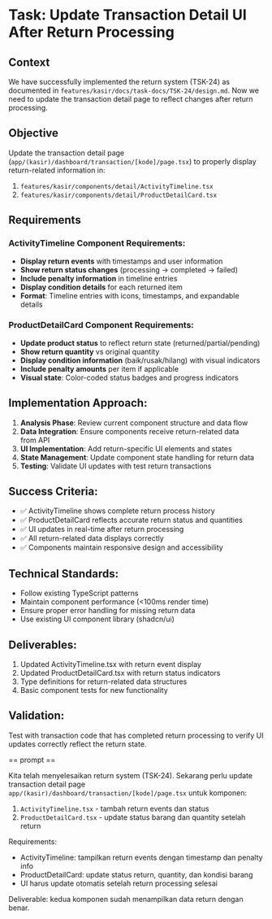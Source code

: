 # Task: Update Transaction Detail UI After Return Processing

## Context

We have successfully implemented the return system (TSK-24) as
documented in `features/kasir/docs/task-docs/TSK-24/design.md`. Now we  
 need to update the transaction detail page to reflect changes after
return processing.

## Objective

Update the transaction detail page
(`app/(kasir)/dashboard/transaction/[kode]/page.tsx`) to properly
display return-related information in:

1. `features/kasir/components/detail/ActivityTimeline.tsx`
2. `features/kasir/components/detail/ProductDetailCard.tsx`

## Requirements

### ActivityTimeline Component Requirements:

- **Display return events** with timestamps and user information
- **Show return status changes** (processing → completed → failed)
- **Include penalty information** in timeline entries
- **Display condition details** for each returned item
- **Format**: Timeline entries with icons, timestamps, and expandable  
  details

### ProductDetailCard Component Requirements:

- **Update product status** to reflect return state
  (returned/partial/pending)
- **Show return quantity** vs original quantity
- **Display condition information** (baik/rusak/hilang) with visual
  indicators
- **Include penalty amounts** per item if applicable
- **Visual state**: Color-coded status badges and progress indicators

## Implementation Approach:

1. **Analysis Phase**: Review current component structure and data flow
2. **Data Integration**: Ensure components receive return-related data  
   from API
3. **UI Implementation**: Add return-specific UI elements and states
4. **State Management**: Update component state handling for return data
5. **Testing**: Validate UI updates with test return transactions

## Success Criteria:

- ✅ ActivityTimeline shows complete return process history
- ✅ ProductDetailCard reflects accurate return status and quantities
- ✅ UI updates in real-time after return processing
- ✅ All return-related data displays correctly
- ✅ Components maintain responsive design and accessibility

## Technical Standards:

- Follow existing TypeScript patterns
- Maintain component performance (<100ms render time)
- Ensure proper error handling for missing return data
- Use existing UI component library (shadcn/ui)

## Deliverables:

1. Updated ActivityTimeline.tsx with return event display
2. Updated ProductDetailCard.tsx with return status indicators
3. Type definitions for return-related data structures
4. Basic component tests for new functionality

## Validation:

Test with transaction code that has completed return processing to
verify UI updates correctly reflect the return state.

== prompt ==

Kita telah menyelesaikan return system (TSK-24). Sekarang perlu update  
 transaction detail page
`app/(kasir)/dashboard/transaction/[kode]/page.tsx` untuk komponen:

1. `ActivityTimeline.tsx` - tambah return events dan status
2. `ProductDetailCard.tsx` - update status barang dan quantity setelah  
   return

Requirements:

- ActivityTimeline: tampilkan return events dengan timestamp dan penalty  
  info
- ProductDetailCard: update status return, quantity, dan kondisi barang
- UI harus update otomatis setelah return processing selesai

Deliverable: kedua komponen sudah menampilkan data return dengan benar.
